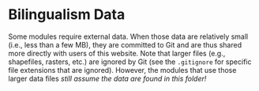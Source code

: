 # Bilingualism Data

Some modules require external data. When those data are relatively small (i.e., less than a few MB), they are committed to Git and are thus shared more directly with users of this website. Note that larger files (e.g., shapefiles, rasters, etc.) are ignored by Git (see the `.gitignore` for specific file extensions that are ignored). However, the modules that use those larger data files _still assume the data are found in this folder!_
